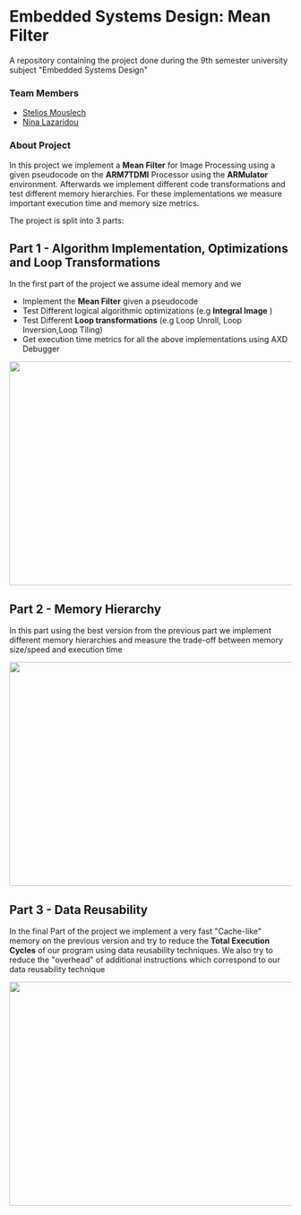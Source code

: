 
# Embedded Systems Design: Mean Filter
A repository containing the project done during the 9th semester university subject "Embedded Systems Design"


### Team Members
- [Stelios Mouslech](https://github.com/SteliosMouslech)
- [Nina Lazaridou](https://github.com/nlazaridou)
### About Project
In this project we implement a  **Mean Filter** for Image Processing using a given pseudocode on the **ARM7TDMI** Processor using the **ARMulator** environment. Afterwards we implement different code transformations and test different memory  hierarchies. For these implementations we measure important execution time and memory size metrics.

The project is split into 3 parts:

## Part 1 - Algorithm Implementation, Optimizations and Loop Transformations
In the first part of the project we assume ideal memory and we
- Implement the **Mean Filter** given a pseudocode
- Test Different logical algorithmic optimizations  (e.g  **Integral Image** ) 
- Test Different **Loop transformations** (e.g Loop Unroll, Loop Inversion,Loop Tiling)
- Get execution time metrics for all the above implementations using AXD Debugger

<img src="https://github.com/SteliosMouslech/Embedded_Systems_Design_Median_Filter/blob/main/part1_readme.PNG" width="700" height="400">


## Part 2 - Memory Hierarchy
In this part using the best version from the previous part we implement different memory hierarchies and measure the trade-off between memory size/speed and execution time

<img src="https://github.com/SteliosMouslech/Embedded_Systems_Design_Median_Filter/blob/main/part2_readme.png" width="650" height="400">

## Part 3 - Data Reusability

In the final Part of the project we implement a very fast "Cache-like" memory on the previous version and try to reduce the **Total Execution Cycles** of our program using data reusability techniques. We also try to reduce the "overhead" of additional instructions which correspond to our data reusability technique 

<img src="https://github.com/SteliosMouslech/Embedded_Systems_Design_Median_Filter/blob/main/part3_readme.PNG" width="900" height="400">
